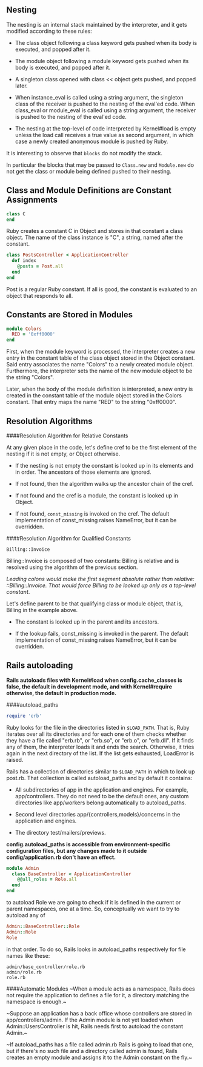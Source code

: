 Nesting
---
The nesting is an internal stack maintained by the interpreter, and it gets modified according to these rules:

- The class object following a class keyword gets pushed when its body is executed, and popped after it.

- The module object following a module keyword gets pushed when its body is executed, and popped after it.

- A singleton class opened with class << object gets pushed, and popped later.

- When instance_eval is called using a string argument, the singleton class of the receiver is pushed to the nesting of the eval'ed code. When class_eval or module_eval is called using a string argument, the receiver is pushed to the nesting of the eval'ed code.

- The nesting at the top-level of code interpreted by Kernel#load is empty unless the load call receives a true value as second argument, in which case a newly created anonymous module is pushed by Ruby.

It is interesting to observe that `blocks` do not modify the stack. 

In particular the blocks that may be passed to `Class.new` and `Module.new` do not get the class or module being defined pushed to their nesting.

Class and Module Definitions are Constant Assignments
---
```ruby
class C
end
```
Ruby creates a constant C in Object and stores in that constant a class object. The name of the class instance is "C", a string, named after the constant.
```ruby
class PostsController < ApplicationController
  def index
    @posts = Post.all
  end
end
```
Post is a regular Ruby constant. If all is good, the constant is evaluated to an object that responds to all.

Constants are Stored in Modules
---
```ruby
module Colors
  RED = '0xff0000'
end
```
First, when the module keyword is processed, the interpreter creates a new entry in the constant table of the class object stored in the Object constant. Said entry associates the name "Colors" to a newly created module object. Furthermore, the interpreter sets the name of the new module object to be the string "Colors".

Later, when the body of the module definition is interpreted, a new entry is created in the constant table of the module object stored in the Colors constant. That entry maps the name "RED" to the string "0xff0000".

Resolution Algorithms
---
####Resolution Algorithm for Relative Constants

At any given place in the code, let's define cref to be the first element of the nesting if it is not empty, or Object otherwise.

- If the nesting is not empty the constant is looked up in its elements and in order. The ancestors of those elements are ignored.

- If not found, then the algorithm walks up the ancestor chain of the cref.

- If not found and the cref is a module, the constant is looked up in Object.

- If not found, `const_missing` is invoked on the cref. The default implementation of const_missing raises NameError, but it can be overridden.

####Resolution Algorithm for Qualified Constants

`Billing::Invoice`

Billing::Invoice is composed of two constants: Billing is relative and is resolved using the algorithm of the previous section.

*Leading colons would make the first segment absolute rather than relative: ::Billing::Invoice. That would force Billing to be looked up only as a top-level constant*.

Let's define parent to be that qualifying class or module object, that is, Billing in the example above. 

- The constant is looked up in the parent and its ancestors.

- If the lookup fails, const_missing is invoked in the parent. The default implementation of const_missing raises NameError, but it can be overridden.

Rails autoloading
---
**Rails autoloads files with Kernel#load when config.cache_classes is false, the default in development mode, and with Kernel#require otherwise, the default in production mode.**

####autoload_paths
```ruby
require 'erb'
```
Ruby looks for the file in the directories listed in `$LOAD_PATH`. That is, Ruby iterates over all its directories and for each one of them checks whether they have a file called "erb.rb", or "erb.so", or "erb.o", or "erb.dll". If it finds any of them, the interpreter loads it and ends the search. Otherwise, it tries again in the next directory of the list. If the list gets exhausted, LoadError is raised.

Rails has a collection of directories similar to `$LOAD_PATH` in which to look up post.rb. That collection is called autoload_paths and by default it contains:

- All subdirectories of app in the application and engines. For example, app/controllers. They do not need to be the default ones, any custom directories like app/workers belong automatically to autoload_paths.

- Second level directories app/{controllers,models}/concerns in the application and engines.

- The directory test/mailers/previews.

**config.autoload_paths is accessible from environment-specific configuration files, but any changes made to it outside config/application.rb don't have an effect.**

```ruby
module Admin
  class BaseController < ApplicationController
    @@all_roles = Role.all
  end
end
```
to autoload Role we are going to check if it is defined in the current or parent namespaces, one at a time. So, conceptually we want to try to autoload any of
```ruby
Admin::BaseController::Role
Admin::Role
Role
```
in that order. To do so, Rails looks in autoload_paths respectively for file names like these:
```
admin/base_controller/role.rb
admin/role.rb
role.rb
```

####Automatic Modules
~When a module acts as a namespace, Rails does not require the application to defines a file for it, a directory matching the namespace is enough.~

~Suppose an application has a back office whose controllers are stored in app/controllers/admin. If the Admin module is not yet loaded when Admin::UsersController is hit, Rails needs first to autoload the constant Admin.~

~If autoload_paths has a file called admin.rb Rails is going to load that one, but if there's no such file and a directory called admin is found, Rails creates an empty module and assigns it to the Admin constant on the fly.~
